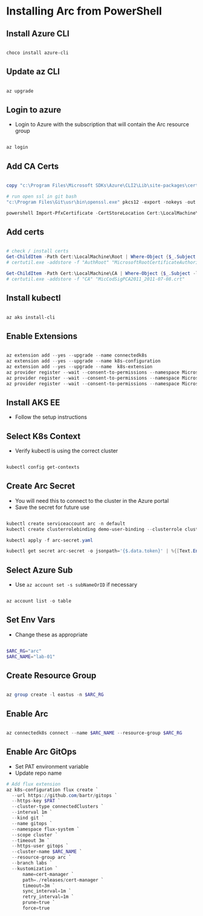 # Installing Arc from PowerShell

## Install Azure CLI

```powershell

choco install azure-cli

```

## Update az CLI

```powershell

az upgrade

```

## Login to azure

- Login to Azure with the subscription that will contain the Arc resource group

```powershell

az login

```

## Add CA Certs

```powershell

copy "c:\Program Files\Microsoft SDKs\Azure\CLI2\Lib\site-packages\certifi\cacert.pem"

# run open ssl in git bash
"c:\Program Files\Git\usr\bin\openssl.exe" pkcs12 -export -nokeys -out cacert.pfx -in cacert.pem

powershell Import-PfxCertificate -CertStoreLocation Cert:\LocalMachine\Root -FilePath cacert.pfx;

```

## Add certs

```powershell

# check / install certs
Get-ChildItem -Path Cert:\LocalMachine\Root | Where-Object {$_.Subject -like "CN=Microsoft Root Certificate Authority 2011*"}
# certutil.exe -addstore -f "AuthRoot" "MicrosoftRootCertificateAuthority2011.cer"

Get-ChildItem -Path Cert:\LocalMachine\CA | Where-Object {$_.Subject -like "CN=Microsoft Code Signing PCA 2011*"}
# certutil.exe -addstore -f "CA" "MicCodSigPCA2011_2011-07-08.crt"

```

## Install kubectl

```powershell

az aks install-cli

```

## Enable Extensions

```powershell

az extension add --yes --upgrade --name connectedk8s
az extension add --yes --upgrade --name k8s-configuration
az extension add --yes --upgrade --name  k8s-extension
az provider register --wait --consent-to-permissions --namespace Microsoft.Kubernetes
az provider register --wait --consent-to-permissions --namespace Microsoft.KubernetesConfiguration
az provider register --wait --consent-to-permissions --namespace Microsoft.ExtendedLocation

```

## Install AKS EE

- Follow the setup instructions

## Select K8s Context

- Verify kubectl is using the correct cluster

```powershell

kubectl config get-contexts

```

## Create Arc Secret

- You will need this to connect to the cluster in the Azure portal
- Save the secret for future use

```powershell

kubectl create serviceaccount arc -n default
kubectl create clusterrolebinding demo-user-binding --clusterrole cluster-admin --serviceaccount default:arc

kubectl apply -f arc-secret.yaml

kubectl get secret arc-secret -o jsonpath='{$.data.token}' | %{[Text.Encoding]::UTF8.GetString([Convert]::FromBase64String($_))}

```

## Select Azure Sub

- Use `az account set -s subNameOrID` if necessary

```powershell

az account list -o table

```

## Set Env Vars

- Change these as appropriate

```powershell

$ARC_RG="arc"
$ARC_NAME="lab-01"

```

## Create Resource Group

```powershell

az group create -l eastus -n $ARC_RG

```

## Enable Arc

```powershell

az connectedk8s connect --name $ARC_NAME --resource-group $ARC_RG

```

## Enable Arc GitOps

- Set PAT environment variable
- Update repo name

```powershell
# Add flux extension
az k8s-configuration flux create `
  --url https://github.com/bartr/gitops `
  --https-key $PAT `
  --cluster-type connectedClusters `
  --interval 1m `
  --kind git `
  --name gitops `
  --namespace flux-system `
  --scope cluster `
  --timeout 3m `
  --https-user gitops `
  --cluster-name $ARC_NAME `
  --resource-group arc `
  --branch labs `
  --kustomization `
      name=cert-manager `
      path=./releases/cert-manager `
      timeout=3m `
      sync_interval=1m `
      retry_interval=1m `
      prune=true `
      force=true
```
